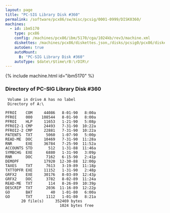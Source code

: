 ```yaml
---
layout: page
title: "PC-SIG Library Disk #360"
permalink: /software/pcx86/sw/misc/pcsig/0001-0999/DISK0360/
machines:
  - id: ibm5170
    type: pcx86
    config: /machines/pcx86/ibm/5170/cga/1024kb/rev3/machine.xml
    diskettes: /machines/pcx86/diskettes.json,/disks/pcsig0/pcx86/diskettes.json
    autoGen: true
    autoMount:
      B: "PC-SIG Library Disk #360"
    autoType: $date\r$time\rB:\rDIR\r
---
```


{% include machine.html id="ibm5170" %}

### Directory of PC-SIG Library Disk #360

     Volume in drive A has no label
     Directory of A:\

    PFROI    COM     44086   8-01-90   8:00a
    PFROI    000    108544   8-01-90   8:00a
    PFROI    HLP     11653   1-21-90   5:08p
    PFROI2-1 CMP     24493   7-31-90  10:22a
    PFROI2-2 CMP     22881   7-31-90  10:22a
    PATENTS  TXT      5060   1-07-90   5:00p
    READ-ME  DOC     10469   7-31-90  11:28a
    RNR      EXE     36784   7-25-90  11:52a
    ACCOUNTS STD       512   1-31-88  11:46a
    SYMBCHG  EXE      6880   1-31-90   3:09p
    RNR      DOC      7162   6-15-90   2:41p
    DEMOPF           17920  12-30-88  12:00p
    TAXES    TXT      7613   3-19-89  11:18p
    TXTTOPFR EXE     11152   1-31-90   2:48p
    GRFX2    EXE     30176   8-03-89  12:43p
    GRFX2    DOC      3782   8-02-89  11:24a
    READ-ME  TXT       114   8-26-89  10:39p
    DESCRIP  TXT      2036  11-16-89  12:22p
    GO       BAT        40   1-01-80   6:00a
    GO       TXT      1112   1-01-80   8:21a
           20 file(s)     352469 bytes
                            1024 bytes free
